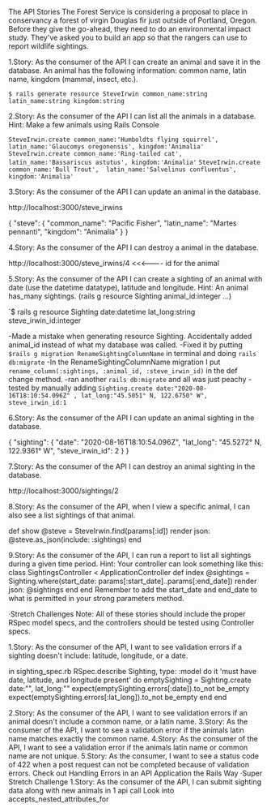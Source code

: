 The API Stories
The Forest Service is considering a proposal to place in conservancy a forest of virgin Douglas fir just outside of Portland, Oregon. Before they give the go-ahead, they need to do an environmental impact study. They've asked you to build an app so that the rangers can use to report wildlife sightings.

1.Story: As the consumer of the API I can create an animal and save it in the database. An animal has the following information: common name, latin name, kingdom (mammal, insect, etc.).

`$ rails generate resource SteveIrwin common_name:string latin_name:string kingdom:string`

2.Story: As the consumer of the API I can list all the animals in a database.
Hint: Make a few animals using Rails Console

`SteveIrwin.create common_name:'Humboldts flying squirrel',  latin_name:'Glaucomys oregonensis', kingdom:'Animalia'`
`SteveIrwin.create common_name:'Ring-tailed cat',  latin_name:'Bassariscus astutus', kingdom:'Animalia'`
`SteveIrwin.create common_name:'Bull Trout',  latin_name:'Salvelinus confluentus', kingdom:'Animalia'`


3.Story: As the consumer of the API I can update an animal in the database.

http://localhost:3000/steve_irwins

{
    "steve": {
        "common_name": "Pacific Fisher",
        "latin_name": "Martes pennanti",
        "kingdom": "Animalia"
    }
}

4.Story: As the consumer of the API I can destroy a animal in the database.

http://localhost:3000/steve_irwins/4 <<<---- id for the animal


5.Story: As the consumer of the API I can create a sighting of an animal with date (use the datetime datatype), latitude and longitude.
Hint: An animal has_many sightings. (rails g resource Sighting animal_id:integer ...)

`$ rails g resource Sighting date:datetime lat_long:string steve_irwin_id:integer

-Made a mistake when generating resource Sighting. Accidentally added animal_id instead of what my database was called.
-Fixed it by putting `$rails g migration RenameSightingColumnName` in terminal and doing `rails db:migrate`
-In the RenameSightingColumnName migration I put `rename_column(:sightings, :animal_id, :steve_irwin_id)` in the def change method.
-ran another `rails db:migrate` and all was just peachy
-tested by manually adding `Sighting.create date:"2020-08-16T18:10:54.096Z" , lat_long:"45.5051° N, 122.6750° W",  steve_irwin_id:1`

6.Story: As the consumer of the API I can update an animal sighting in the database.

 {
    "sighting": {
        "date": "2020-08-16T18:10:54.096Z",
        "lat_long": "45.5272° N, 122.9361° W",
        "steve_irwin_id": 2
    }
}

7.Story: As the consumer of the API I can destroy an animal sighting in the database.

http://localhost:3000/sightings/2

8.Story: As the consumer of the API, when I view a specific animal, I can also see a list sightings of that animal.

  def show
        @steve = SteveIrwin.find(params[:id])
        render json: @steve.as_json(include: :sightings)
      end

9.Story: As the consumer of the API, I can run a report to list all sightings during a given time period.
Hint: Your controller can look something like this:
class SightingsController < ApplicationController
  def index
    @sightings = Sighting.where(start_date: params[:start_date]..params[:end_date])
    render json: @sightings
  end
end
Remember to add the start_date and end_date to what is permitted in your strong parameters method.

·Stretch Challenges
Note: All of these stories should include the proper RSpec model specs, and the controllers should be tested using Controller specs.

1.Story: As the consumer of the API, I want to see validation errors if a sighting doesn't include: latitude, longitude, or a date.

  in sighting_spec.rb
    RSpec.describe Sighting, type: :model do
      it 'must have date, latitude, and longitude present' do
        emptySighting = Sighting.create date:"", lat_long:""
        expect(emptySighting.errors[:date]).to_not be_empty
        expect(emptySighting.errors[:lat_long]).to_not be_empty
      end
    end


2.Story: As the consumer of the API, I want to see validation errors if an animal doesn't include a common name, or a latin name.
3.Story: As the consumer of the API, I want to see a validation error if the animals latin name matches exactly the common name.
4.Story: As the consumer of the API, I want to see a validation error if the animals latin name or common name are not unique.
5.Story: As the consumer, I want to see a status code of 422 when a post request can not be completed because of validation errors.
Check out Handling Errors in an API Application the Rails Way
·Super Stretch Challenge
1.Story: As the consumer of the API, I can submit sighting data along with new animals in 1 api call
Look into accepts_nested_attributes_for